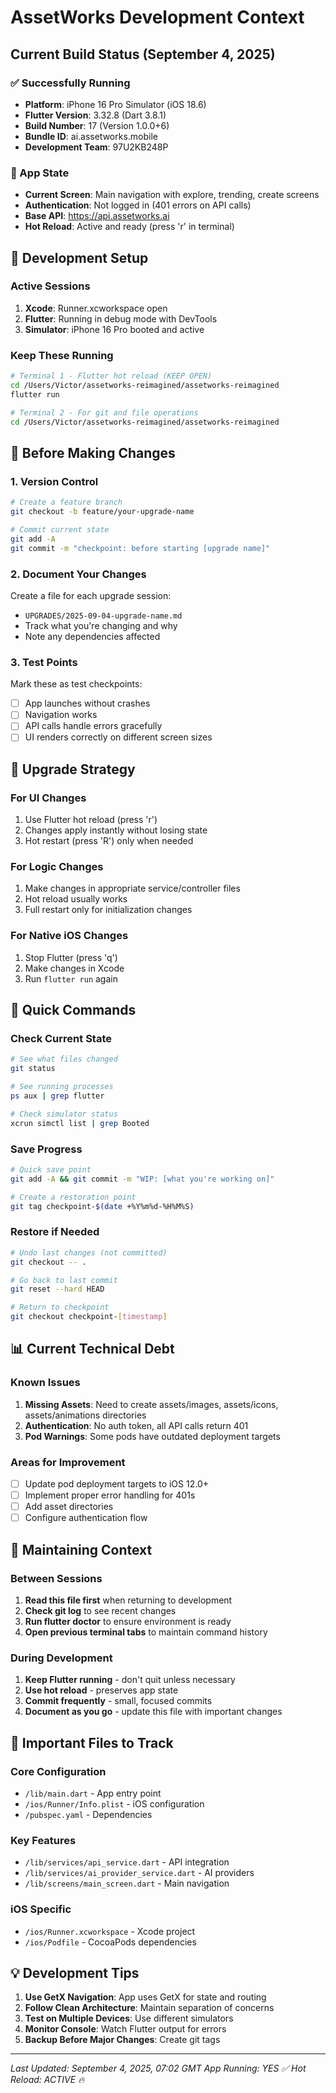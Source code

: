 # AssetWorks Development Context

## Current Build Status (September 4, 2025)

### ✅ Successfully Running
- **Platform**: iPhone 16 Pro Simulator (iOS 18.6)
- **Flutter Version**: 3.32.8 (Dart 3.8.1)
- **Build Number**: 17 (Version 1.0.0+6)
- **Bundle ID**: ai.assetworks.mobile
- **Development Team**: 97U2KB248P

### 📱 App State
- **Current Screen**: Main navigation with explore, trending, create screens
- **Authentication**: Not logged in (401 errors on API calls)
- **Base API**: https://api.assetworks.ai
- **Hot Reload**: Active and ready (press 'r' in terminal)

## 🔧 Development Setup

### Active Sessions
1. **Xcode**: Runner.xcworkspace open
2. **Flutter**: Running in debug mode with DevTools
3. **Simulator**: iPhone 16 Pro booted and active

### Keep These Running
```bash
# Terminal 1 - Flutter hot reload (KEEP OPEN)
cd /Users/Victor/assetworks-reimagined/assetworks-reimagined
flutter run

# Terminal 2 - For git and file operations
cd /Users/Victor/assetworks-reimagined/assetworks-reimagined
```

## 📝 Before Making Changes

### 1. Version Control
```bash
# Create a feature branch
git checkout -b feature/your-upgrade-name

# Commit current state
git add -A
git commit -m "checkpoint: before starting [upgrade name]"
```

### 2. Document Your Changes
Create a file for each upgrade session:
- `UPGRADES/2025-09-04-upgrade-name.md`
- Track what you're changing and why
- Note any dependencies affected

### 3. Test Points
Mark these as test checkpoints:
- [ ] App launches without crashes
- [ ] Navigation works
- [ ] API calls handle errors gracefully
- [ ] UI renders correctly on different screen sizes

## 🎯 Upgrade Strategy

### For UI Changes
1. Use Flutter hot reload (press 'r')
2. Changes apply instantly without losing state
3. Hot restart (press 'R') only when needed

### For Logic Changes
1. Make changes in appropriate service/controller files
2. Hot reload usually works
3. Full restart only for initialization changes

### For Native iOS Changes
1. Stop Flutter (press 'q')
2. Make changes in Xcode
3. Run `flutter run` again

## 🚀 Quick Commands

### Check Current State
```bash
# See what files changed
git status

# See running processes
ps aux | grep flutter

# Check simulator status
xcrun simctl list | grep Booted
```

### Save Progress
```bash
# Quick save point
git add -A && git commit -m "WIP: [what you're working on]"

# Create a restoration point
git tag checkpoint-$(date +%Y%m%d-%H%M%S)
```

### Restore if Needed
```bash
# Undo last changes (not committed)
git checkout -- .

# Go back to last commit
git reset --hard HEAD

# Return to checkpoint
git checkout checkpoint-[timestamp]
```

## 📊 Current Technical Debt

### Known Issues
1. **Missing Assets**: Need to create assets/images, assets/icons, assets/animations directories
2. **Authentication**: No auth token, all API calls return 401
3. **Pod Warnings**: Some pods have outdated deployment targets

### Areas for Improvement
- [ ] Update pod deployment targets to iOS 12.0+
- [ ] Implement proper error handling for 401s
- [ ] Add asset directories
- [ ] Configure authentication flow

## 🔄 Maintaining Context

### Between Sessions
1. **Read this file first** when returning to development
2. **Check git log** to see recent changes
3. **Run flutter doctor** to ensure environment is ready
4. **Open previous terminal tabs** to maintain command history

### During Development
1. **Keep Flutter running** - don't quit unless necessary
2. **Use hot reload** - preserves app state
3. **Commit frequently** - small, focused commits
4. **Document as you go** - update this file with important changes

## 📌 Important Files to Track

### Core Configuration
- `/lib/main.dart` - App entry point
- `/ios/Runner/Info.plist` - iOS configuration
- `/pubspec.yaml` - Dependencies

### Key Features
- `/lib/services/api_service.dart` - API integration
- `/lib/services/ai_provider_service.dart` - AI providers
- `/lib/screens/main_screen.dart` - Main navigation

### iOS Specific
- `/ios/Runner.xcworkspace` - Xcode project
- `/ios/Podfile` - CocoaPods dependencies

## 💡 Development Tips

1. **Use GetX Navigation**: App uses GetX for state and routing
2. **Follow Clean Architecture**: Maintain separation of concerns
3. **Test on Multiple Devices**: Use different simulators
4. **Monitor Console**: Watch Flutter output for errors
5. **Backup Before Major Changes**: Create git tags

---

*Last Updated: September 4, 2025, 07:02 GMT*
*App Running: YES ✅*
*Hot Reload: ACTIVE 🔥*
